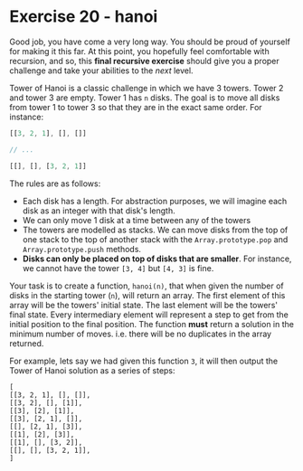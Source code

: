 # Exercise 20 - hanoi

Good job, you have come a very long way. You should be proud of yourself for making it this far. At this point, you hopefully feel comfortable with recursion, and so, this **final recursive exercise** should give you a proper challenge and take your abilities to the *next* level.

Tower of Hanoi is a classic challenge in which we have 3 towers. Tower 2 and tower 3 are empty.
Tower 1 has `n` disks. The goal is to move all disks from tower 1 to tower 3 so that they are in the exact same order. For instance:

```javascript
[[3, 2, 1], [], []] 

// ...

[[], [], [3, 2, 1]]
```

The rules are as follows:
- Each disk has a length. For abstraction purposes, we will imagine each disk as an integer with that disk's length.
- We can only move 1 disk at a time between any of the towers
- The towers are modelled as stacks. We can move disks from the top of one stack to the top of another stack with the `Array.prototype.pop` and `Array.prototype.push` methods.
- **Disks can only be placed on top of disks that are smaller**. For instance, we cannot have the tower `[3, 4]` but `[4, 3]` is fine.

Your task is to create a function, `hanoi(n)`, that when given the number of disks in the starting tower (`n`), will return an array. The first element of this array will be the towers' initial state. The last element will be the towers' final state. Every intermediary element will represent a step to get from the initial position to the final position.
The function **must** return a solution in the minimum number of moves. i.e. there will be no duplicates in the array returned.

For example, lets say we had given this function `3`, it will then output the Tower of Hanoi solution as a series of steps:

```
[
[[3, 2, 1], [], []],
[[3, 2], [], [1]],
[[3], [2], [1]],
[[3], [2, 1], []],
[[], [2, 1], [3]],
[[1], [2], [3]],
[[1], [], [3, 2]],
[[], [], [3, 2, 1]],
]
```
